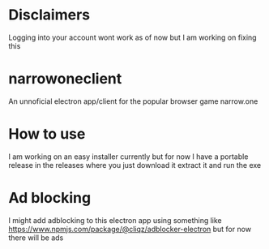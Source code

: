 
# Disclaimers
Logging into your account wont work as of now but I am working on fixing this


# narrowoneclient
An unnoficial electron app/client for the popular browser game narrow.one


# How to use
I am working on an easy installer currently but for now I have a portable release in the releases where you just download it extract it and run the exe

# Ad blocking
I might add adblocking to this electron app using something like https://www.npmjs.com/package/@cliqz/adblocker-electron 
but for now there will be ads
